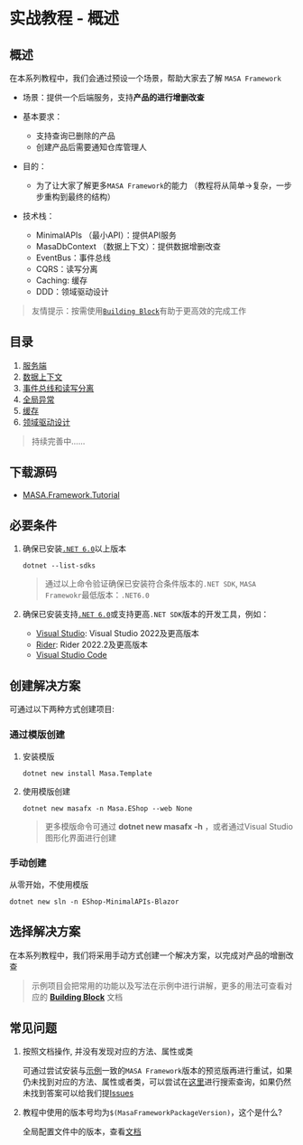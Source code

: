 # 实战教程 - 概述

## 概述

在本系列教程中，我们会通过预设一个场景，帮助大家去了解 `MASA Framework`

* 场景：提供一个后端服务，支持**产品的进行增删改查**
* 基本要求：
  * 支持查询已删除的产品
  * 创建产品后需要通知仓库管理人
* 目的：
  * 为了让大家了解更多`MASA Framework`的能力 （教程将从简单→复杂，一步步重构到最终的结构）
* 技术栈：
  * MinimalAPIs （最小API）：提供API服务
  * MasaDbContext （数据上下文）：提供数据增删改查
  * EventBus：事件总线
  * CQRS：读写分离
  * Caching: 缓存
  * DDD：领域驱动设计

  <!-- 注释内容，暂不展示，请勿删除 -->
  <!-- * MasaConfiguration：配置（提供强类型的配置，支持监听配置更新）---->

> 友情提示：按需使用[`Building Block`](/framework/concepts/building-blocks)有助于更高效的完成工作

## 目录

1. [服务端](/framework/tutorial/mf-part-1)
2. [数据上下文](/framework/tutorial/mf-part-2)
3. [事件总线和读写分离](/framework/tutorial/mf-part-3)
4. [全局异常](/framework/tutorial/mf-part-4)
5. [缓存](/framework/tutorial/mf-part-5)
6. [领域驱动设计](/framework/tutorial/mf-part-6)

> 持续完善中……

## 下载源码

* [MASA.Framework.Tutorial](https://github.com/masalabs/MASA.Framework.Tutorial)

## 必要条件

1. 确保已安装[`.NET 6.0`](https://dotnet.microsoft.com/en-us/download/dotnet/6.0)以上版本

   ```shell 终端
   dotnet --list-sdks
   ```

   > 通过以上命令验证确保已安装符合条件版本的`.NET SDK`, `MASA Framewokr`最低版本：`.NET6.0`

2. 确保已安装支持[`.NET 6.0`](https://dotnet.microsoft.com/en-us/download/dotnet/6.0)或支持更高`.NET SDK`版本的开发工具，例如：
   * [Visual Studio](https://visualstudio.microsoft.com/zh-hans/downloads/): Visual Studio 2022及更高版本
   * [Rider](https://www.jetbrains.com/rider/): Rider 2022.2及更高版本
   * [Visual Studio Code](https://code.visualstudio.com/download)

## 创建解决方案

可通过以下两种方式创建项目:

### 通过模版创建

1. 安装模版

   ```shell 终端
   dotnet new install Masa.Template
   ```

2. 使用模版创建

   ```shell 终端
   dotnet new masafx -n Masa.EShop --web None
   ```

   > 更多模版命令可通过 **dotnet new masafx -h** ，或者通过Visual Studio图形化界面进行创建

### 手动创建

从零开始，不使用模版

   ```shell 终端
   dotnet new sln -n EShop-MinimalAPIs-Blazor
   ```

## 选择解决方案

在本系列教程中，我们将采用手动方式创建一个解决方案，以完成对产品的增删改查

> 示例项目会把常用的功能以及写法在示例中进行讲解，更多的用法可查看对应的 [**Building Block**](/framework/concepts/building-blocks) 文档

## 常见问题

1. 按照文档操作, 并没有发现对应的方法、属性或类 
   
    可通过尝试安装与[示例](https://github.com/masalabs/MASA.Framework.Tutorial/blob/main/Directory.Build.props)一致的`MASA Framework`版本的预览版再进行重试，如果仍未找到对应的方法、属性或者类，可以尝试在[这里](https://github.com/masastack/MASA.Templates/issues?q=)进行搜索查询，如果仍然未找到答案可以给我们提[Issues](https://github.com/masastack/MASA.Templates/issues/new/choose)

2. 教程中使用的版本号均为`$(MasaFrameworkPackageVersion)`，这个是什么?

    全局配置文件中的版本，查看[文档](/framework/contribution/recommend#section-4f7f75287edf4e007248672c76845305)